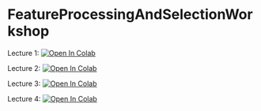 # FeatureProcessingAndSelectionWorkshop

Lecture 1: [![Open In Colab](https://colab.research.google.com/assets/colab-badge.svg)](https://colab.research.google.com/github/univai-ghf/FeatureProcessingAndSelectionWorkshop/blob/main/Lectures/Lecture1_ForseeingVariableProblemsWhenBildingMLModels.ipynb)



Lecture 2: [![Open In Colab](https://colab.research.google.com/assets/colab-badge.svg)](https://colab.research.google.com/github/univai-ghf/FeatureProcessingAndSelectionWorkshop/blob/main/Lectures/Lecture2_ImputingMissingData.ipynb)

Lecture 3: [![Open In Colab](https://colab.research.google.com/assets/colab-badge.svg)](https://colab.research.google.com/github/univai-ghf/FeatureProcessingAndSelectionWorkshop/blob/main/Lectures/Lecture3_EncodingCategoricalVariables.ipynb)

Lecture 4: [![Open In Colab](https://colab.research.google.com/assets/colab-badge.svg)](https://colab.research.google.com/github/univai-ghf/FeatureProcessingAndSelectionWorkshop/blob/main/Lectures/Lecture4_TransformingNumericalVariables.ipynb)
